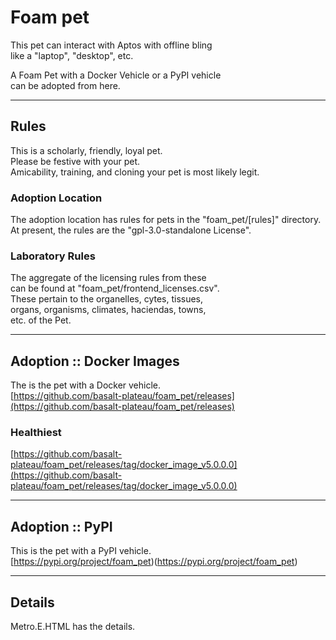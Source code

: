 


# Foam pet  
This pet can interact with Aptos with offline bling   
like a "laptop", "desktop", etc.   

A Foam Pet with a Docker Vehicle or a PyPI vehicle   
can be adopted from here.   

----

## Rules
This is a scholarly, friendly, loyal pet.     
Please be festive with your pet.   
Amicability, training, and cloning your pet is most likely legit.  

### Adoption Location
The adoption location has rules for pets in the "foam_pet/[rules]" directory.  
At present, the rules are the "gpl-3.0-standalone License".   

### Laboratory Rules
The aggregate of the licensing rules from these   
can be found at "foam_pet/frontend_licenses.csv".  
These pertain to the organelles, cytes, tissues,  
organs, organisms, climates, haciendas, towns,  
etc. of the Pet.  

----

## Adoption :: Docker Images
The is the pet with a Docker vehicle.     
[https://github.com/basalt-plateau/foam_pet/releases](https://github.com/basalt-plateau/foam_pet/releases)

### Healthiest
[https://github.com/basalt-plateau/foam_pet/releases/tag/docker_image_v5.0.0.0](https://github.com/basalt-plateau/foam_pet/releases/tag/docker_image_v5.0.0.0)

----

## Adoption :: PyPI
This is the pet with a PyPI vehicle.  
[https://pypi.org/project/foam_pet)(https://pypi.org/project/foam_pet)

----

## Details
Metro.E.HTML has the details.  